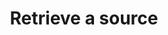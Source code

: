 ---
content-type: "api-endpoint"
endpoint: "sources"
key: "retrieve-a-source"
version: "4"


title: "Retrieve a source"
method: "get"
short-url: |
  /v{{ endpoint.version }}{{ object.endpoint-url }}/{id}
full-url: |
  {{ api.base-url }}{{ endpoint.short-url | flatify }}
short: "{{ api.core-objects.sources.retrieve.description }}"
description: "{{ api.core-objects.sources.retrieve.description }}"


arguments:
  - name: "id"
    required: true
    type: "path parameter"
    description: "A path parameter corresponding to the unique ID of the data source to be retrieved."


returns: |
  If successful and a valid identifier was provided, the API will return a status of <code class="api success">200 OK</code> and a single [Source Object]({{ api.core-objects.sources.object }}).


examples:
  - type: "request"
    language: "json"
    code: |
      curl -X {{ endpoint.method | upcase }} {{ endpoint.full-url | flatify | strip_newlines }}
           -H "Authorization: Bearer <ACCESS_TOKEN>" 
           -H "Content-Type: application/json"
  - type: "response"
    language: "json"
    code: |
      HTTP/1.1 200 OK
      Content-Type: application/json;charset=ISO-8859-1
      
      {  
         "properties":{  
            "frequency_in_minutes":"30",
            "image_version":"1.latest",
            "start_date":"2017-01-01T00:00:00Z"
         },
         "updated_at":"2018-02-06T18:04:59Z",
         "name":"hubspot",
         "type":"platform.hubspot",
         "deleted_at":"2018-02-06T18:04:58Z",
         "system_paused_at":null,
         "stitch_client_id":<ACCOUNT_ID>,
         "paused_at":null,
         "id":<SOURCE_ID>,
         "display_name":"HubSpot",
         "created_at":"2018-02-06T16:25:06Z",
         "report_card":{  
            "type":"platform.hubspot",
            "current_step":2,
            "steps":[  
               {  
                  "type":"form",
                  "properties":[  
                     {  
                        "name":"image_version",
                        "is_required":true,
                        "provided":true,
                        "is_credential":false,
                        "system_provided":true,
                        "json_schema":null
                     },
                     {  
                        "name":"frequency_in_minutes",
                        "is_required":true,
                        "provided":true,
                        "is_credential":false,
                        "system_provided":false,
                        "json_schema":{  
                           "type":"string",
                           "pattern":"^\\d+$"
                        }
                     },
                     {  
                        "name":"start_date",
                        "is_required":true,
                        "provided":true,
                        "is_credential":false,
                        "system_provided":false,
                        "json_schema":{  
                           "type":"string",
                           "pattern":"^\\d{4}-\\d{2}-\\d{2}T00:00:00Z$"
                        }
                     }
                  ]
               },
               {  
                  "type":"oauth",
                  "properties":[  
                     {  
                        "name":"client_id",
                        "is_required":true,
                        "provided":false,
                        "is_credential":true,
                        "system_provided":true,
                        "json_schema":{  
                           "type":"string"
                        }
                     },
                     {  
                        "name":"client_secret",
                        "is_required":true,
                        "provided":false,
                        "is_credential":true,
                        "system_provided":true,
                        "json_schema":{  
                           "type":"string"
                        }
                     },
                     {  
                        "name":"redirect_uri",
                        "is_required":true,
                        "provided":false,
                        "is_credential":true,
                        "system_provided":true,
                        "json_schema":{  
                           "type":"string",
                           "format":"uri"
                        }
                     },
                     {  
                        "name":"refresh_token",
                        "is_required":true,
                        "provided":false,
                        "is_credential":true,
                        "system_provided":true,
                        "json_schema":{  
                           "type":"string"
                        }
                     }
                  ]
               },
               {  
                  "type":"discover_schema",
                  "properties":[  

                  ]
               },
               {
                  "type":"field_selection",
                  "properties":[ ]
               },
               {
                  "type":"fully_configured",
                  "properties":[  ]
               }
            ]
         }
      }
---